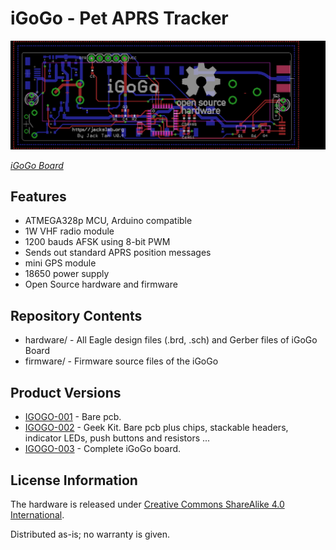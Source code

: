 iGoGo - Pet APRS Tracker
=======================================

![iGoGo Board V0.4](hardware/V0.4/iGoGo-APRS-Tracker-layout.png)

[*iGoGo Board*](http://jackslab.org/)


Features
-------------------
* ATMEGA328p MCU, Arduino compatible
* 1W VHF radio module
* 1200 bauds AFSK using 8-bit PWM
* Sends out standard APRS position messages
* mini GPS module
* 18650 power supply
* Open Source hardware and firmware 


Repository Contents
-------------------
* hardware/ - All Eagle design files (.brd, .sch) and Gerber files of iGoGo Board 
* firmware/ - Firmware source files of the iGoGo


Product Versions
----------------
* [IGOGO-001](http://www.jackslab.org/) - Bare pcb.
* [IGOGO-002](http://www.jackslab.org/) - Geek Kit. Bare pcb plus chips, stackable headers, indicator LEDs, push buttons and resistors ...
* [IGOGO-003](http://www.jackslab.org/) - Complete iGoGo board.


License Information
-------------------
The hardware is released under [Creative Commons ShareAlike 4.0 International](https://creativecommons.org/licenses/by-sa/4.0/).

Distributed as-is; no warranty is given.
